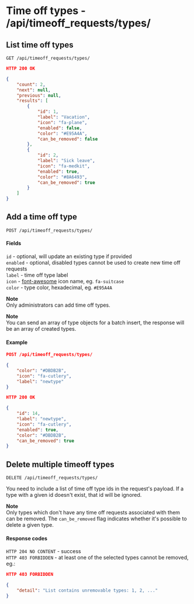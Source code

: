 Time off types - /api/timeoff_requests/types/
==========================================================

## List time off types

`GET /api/timeoff_requests/types/`

```json
HTTP 200 OK

{
    "count": 2,
    "next": null,
    "previous": null,
    "results": [
        {
            "id": 1,
            "label": "Vacation",
            "icon": "fa-plane",
            "enabled": false,
            "color": "#E95A4A",
            "can_be_removed": false
        },
        {
            "id": 2,
            "label": "Sick leave",
            "icon": "fa-medkit",
            "enabled": true,
            "color": "#8A6493",
            "can_be_removed": true
        }
    ]
}

```


## Add a time off type

`POST /api/timeoff_requests/types/`

#### Fields

`id`    - optional, will update an existing type if provided  
`enabled` - optional, disabled types cannot be used to create new time off requests  
`label` - time off type label  
`icon`  - [font-awesome](http://fontawesome.io/icons/) icon name, eg. `fa-suitcase`  
`color` - type color, hexadecimal, eg. `#E95A4A`  

__Note__  
Only administrators can add time off types. 

__Note__  
You can send an array of type objects for a batch insert, the response will be an array of created types.

#### Example

```json
POST /api/timeoff_requests/types/

{
    "color": "#DBDB2B",
    "icon": "fa-cutlery",
    "label": "newtype"
}
```

```json
HTTP 200 OK

{
    "id": 14,
    "label": "newtype",
    "icon": "fa-cutlery",
    "enabled": true,
    "color": "#DBDB2B",
    "can_be_removed": true
}

```

## Delete multiple timeoff types

`DELETE /api/timeoff_requests/types/`

You need to include a list of time off type ids in the request's payload.
If a type with a given id doesn't exist, that id will be ignored.

__Note__  
Only types which don't have any time off requests associated with them can be removed. The `can_be_removed` flag indicates whether it's possible to delete a given type.

#### Response codes
`HTTP 204 NO CONTENT` - success  
`HTTP 403 FORBIDDEN` - at least one of the selected types cannot be removed, eg.:  

```json
HTTP 403 FORBIDDEN

{
    "detail": "List contains unremovable types: 1, 2, ..."
}

```
